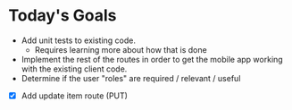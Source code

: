 # Today's Goals

* Add unit tests to existing code. 
  * Requires learning more about how that is done
* Implement the rest of the routes in order to get the mobile app working with
  the existing client code.
 * Determine if the user "roles" are required / relevant / useful
 
 - [x] Add update item route (PUT)